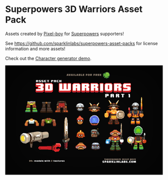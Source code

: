 # Superpowers 3D Warriors Asset Pack

Assets created by [Pixel-boy](https://twitter.com/2pblog1)
for [Superpowers](http://superpowers-html5.com/) supporters!

See https://github.com/sparklinlabs/superpowers-asset-packs
for license information and more assets!

Check out the [Character generator demo](https://pixel-boy.itch.io/3d-warriors).

![](preview.png)

